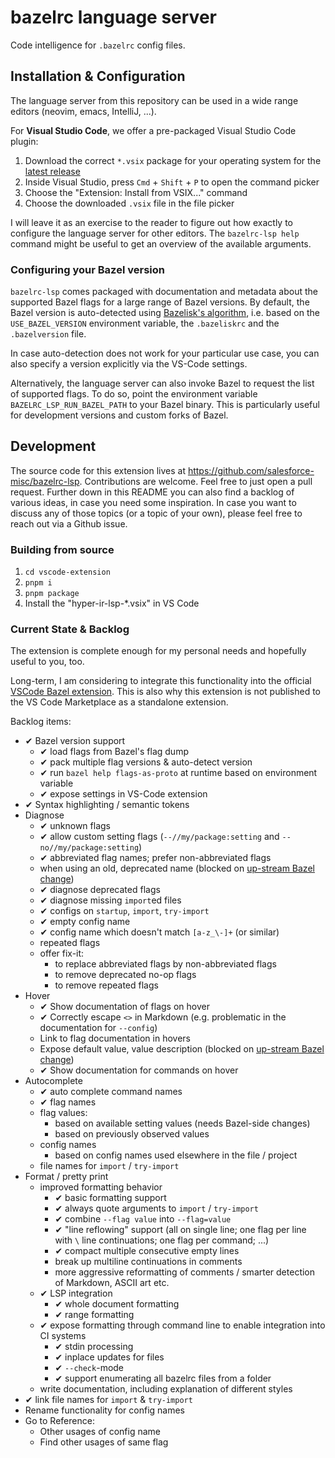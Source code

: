 # bazelrc language server

Code intelligence for `.bazelrc` config files.

## Installation & Configuration

The language server from this repository can be used in a wide range editors (neovim, emacs, IntelliJ, ...).

For **Visual Studio Code**, we offer a pre-packaged Visual Studio Code plugin:

1. Download the correct `*.vsix` package for your operating system for the [latest release](https://github.com/salesforce-misc/bazelrc-lsp/releases/)
2. Inside Visual Studio, press `Cmd` + `Shift` + `P` to open the command picker
3. Choose the "Extension: Install from VSIX..." command
4. Choose the downloaded `.vsix` file in the file picker

I will leave it as an exercise to the reader to figure out how exactly
to configure the language server for other editors. The `bazelrc-lsp help`
command might be useful to get an overview of the available arguments.

### Configuring your Bazel version

`bazelrc-lsp` comes packaged with documentation and metadata about the supported Bazel
flags for a large range of Bazel versions. By default, the Bazel version is auto-detected
using [Bazelisk's algorithm](https://github.com/bazelbuild/bazelisk/tree/master?tab=readme-ov-file#how-does-bazelisk-know-which-bazel-version-to-run), 
i.e. based on the `USE_BAZEL_VERSION` environment variable, the `.bazeliskrc` and the
`.bazelversion` file.

In case auto-detection does not work for your particular use case, you can also specify a version
explicitly via the VS-Code settings.

Alternatively, the language server can also invoke Bazel to request the list of supported flags.
To do so, point the environment variable `BAZELRC_LSP_RUN_BAZEL_PATH` to your Bazel binary. This
is particularly useful for development versions and custom forks of Bazel.

## Development

The source code for this extension lives at https://github.com/salesforce-misc/bazelrc-lsp.
Contributions are welcome. Feel free to just open a pull request.
Further down in this README you can also find a backlog of various ideas, in case you need some inspiration.
In case you want to discuss any of those topics (or a topic of your own), please feel free to reach out via a Github issue.

### Building from source

1. `cd vscode-extension`
2. `pnpm i`
3. `pnpm package`
4. Install the "hyper-ir-lsp-*.vsix" in VS Code

### Current State & Backlog

The extension is complete enough for my personal needs and hopefully useful to you, too.

Long-term, I am considering to integrate this functionality into the official [VSCode Bazel extension](https://github.com/bazelbuild/vscode-bazel). This is also why this extension is not published to the VS Code Marketplace as a standalone extension.

Backlog items:

* ✔ Bazel version support
  * ✔ load flags from Bazel's flag dump
  * ✔ pack multiple flag versions & auto-detect version
  * ✔ run `bazel help flags-as-proto` at runtime based on environment variable
  * ✔ expose settings in VS-Code extension
* ✔ Syntax highlighting / semantic tokens
* Diagnose
  * ✔ unknown flags
  * ✔ allow custom setting flags (`--//my/package:setting` and `--no//my/package:setting`)
  * ✔ abbreviated flag names; prefer non-abbreviated flags
  * when using an old, deprecated name (blocked on [up-stream Bazel change](https://github.com/bazelbuild/bazel/pull/25169))
  * ✔ diagnose deprecated flags
  * ✔ diagnose missing `import`ed files
  * ✔ configs on `startup`, `import`, `try-import`
  * ✔ empty config name
  * ✔ config name which doesn't match `[a-z_\-]+` (or similar)
  * repeated flags
  * offer fix-it:
    * to replace abbreviated flags by non-abbreviated flags
    * to remove deprecated no-op flags
    * to remove repeated flags
* Hover
  * ✔ Show documentation of flags on hover
  * ✔ Correctly escape `<>` in Markdown (e.g. problematic in the documentation for `--config`)
  * Link to flag documentation in hovers
  * Expose default value, value description (blocked on [up-stream Bazel change](https://github.com/bazelbuild/bazel/pull/25169))
  * ✔ Show documentation for commands on hover
* Autocomplete
  * ✔ auto complete command names
  * ✔ flag names
  * flag values:
    * based on available setting values (needs Bazel-side changes)
    * based on previously observed values
  * config names
    * based on config names used elsewhere in the file / project
  * file names for `import` / `try-import`
* Format / pretty print
  * improved formatting behavior
    * ✔ basic formatting support
    * ✔ always quote arguments to `import` / `try-import`
    * ✔ combine `--flag value` into `--flag=value`
    * ✔ "line reflowing" support (all on single line; one flag per line with `\` line continuations; one flag per command; ...)
    * ✔ compact multiple consecutive empty lines
    * break up multiline continuations in comments
    * more aggressive reformatting of comments / smarter detection of Markdown, ASCII art etc.
  * ✔ LSP integration
    * ✔ whole document formatting
    * ✔ range formatting
  * ✔ expose formatting through command line to enable integration into CI systems
    * ✔ stdin processing
    * ✔ inplace updates for files
    * ✔ `--check`-mode
    * ✔ support enumerating all bazelrc files from a folder
  * write documentation, including explanation of different styles
* ✔ link file names for `import` & `try-import`
* Rename functionality for config names
* Go to Reference:
  * Other usages of config name
  * Find other usages of same flag
